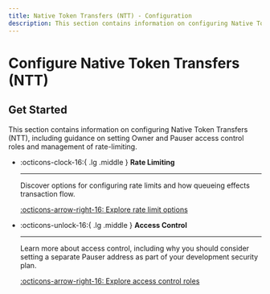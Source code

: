 ```yaml
---
title: Native Token Transfers (NTT) - Configuration
description: This section contains information on configuring Native Token Transfers (NTT), including guidance on setting Owner and Pauser access control roles and management of rate-limiting. 
---
```


# Configure Native Token Transfers (NTT)

## Get Started

This section contains information on configuring Native Token Transfers (NTT), including guidance on setting Owner and Pauser access control roles and management of rate-limiting.

<div class="grid cards" markdown>

-   :octicons-clock-16:{ .lg .middle } **Rate Limiting**

    ---

    Discover options for configuring rate limits and how queueing effects transaction flow.

    [:octicons-arrow-right-16: Explore rate limit options](/build/contract-integrations/native-token-transfers/configuration/ntt-rate-limiting/)

-   :octicons-unlock-16:{ .lg .middle } **Access Control**

    ---

    Learn more about access control, including why you should consider setting a separate Pauser address as part of your development security plan.

    [:octicons-arrow-right-16: Explore access control roles](/build/contract-integrations/native-token-transfers/configuration/ntt-access-control/)

</div>

